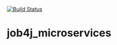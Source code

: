 [![Build Status](https://travis-ci.com/Selesito/job4j_microservices.svg?branch=master)](https://travis-ci.com/Selesito/job4j_microservices)
# job4j_microservices
